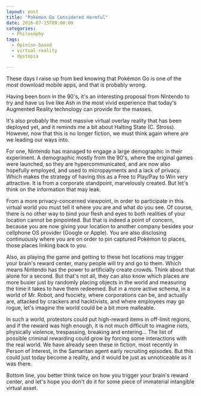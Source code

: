 ```yaml
---
layout: post
title: "Pokémon Go Considered Harmful"
date: 2016-07-15T09:00:00
categories:
  - Philosophy
tags:
  - Opinion-based
  - virtual reality
  - dystopia

---
```


These days I raise up from bed knowing that Pokémon Go is one of the
most download mobile apps, and that is probably wrong.

Having been born in the 90's, it's an interesting proposal from
Nintendo to try and have us live like Ash in the most vivid experience
that today's Augmented Reality technology can provide for the masses.

It's also probably the most massive virtual overlay reality that has
been deployed yet, and it reminds me a bit about Halting State (C.
Stross). However, now that this is no longer fiction, we must think
again where are we leading our ways into.

For one, Nintendo has managed to engage a large demographic in their
experiment. A demographic mostly from the 90's, where the original
games were launched, so they are hypercommunicated, and are now also
hopefully employed, and used to micropayments and a lack of privacy.
Which makes the strategy of having this as a Free to Play/Pay to Win
very attractive. It is from a corporate standpoint, marvelously
created. But let's think on the information that may leak.

From a more privacy-concerned viewpoint, in order to participate in
this virtual world you must tell it where you are and what do you see.
Of course, there is no other way to bind your flesh and eyes to both
realities of your location cannot be pinpointed. But that is indeed a
point of concern, because you are now giving your location to another
company besides your cellphone OS provider (Google or Apple). You are
also disclosing continuously where you are on order to pin captured
Pokémon to places, those places linking back to you.

Also, as playing the game and getting to these hot locations may
trigger your brain's reward center, many people will try and go to
them. Which means Nintendo has the power to artificially create
crowds. Think about that alone for a second. But that's not all, they
can also know which places are more busier just by randomly placing
objects in the world and measuring the time it takes to have them
redeemed. But in a more active schema, in a world of Mr. Robot, and
fsociety, where corporations can be, and actually are, attacked by
crackers and hacktivists, and where employees may go rogue, let's
imagine the world could be a bit more malleable.

In such a world, protestors could put high-reward items in off-limit
regions, and if the reward was high enough, it is not much difficult
to imagine riots, physically violence, trespassing, breaking and
entering... The list of possible criminal rewarding could grow by
forcing some interactions with the real world. We have already seen
these in fiction, most recently in Person of Interest, in the
Samaritan agent early recruiting episodes. But this could just today
become a reality, and it would be just as unnoticeable as it was
there.

Bottom line, you better think twice on how you trigger your brain's
reward center, and let's hope you don't do it for some piece of
immaterial intangible virtual asset.
